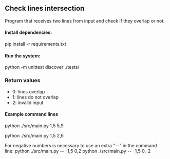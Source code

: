 ## Check lines intersection

Program that receives two lines from input and check if they overlap or not.  

#### Install dependencies:
pip install -r requirements.txt

#### Run the system:
python -m unittest discover ./tests/

### Return values
- 0: lines overlap
- 1: lines do not overlap
- 2: invalid input

#### Example command lines
python ./src/main.py 1,5 5,9

python ./src/main.py 1,5 2,6

For negative numbers is necessary to use an extra "--" in the command line:
python ./src/main.py -- -1,5 0,2
python ./src/main.py -- -1,5 0,-2